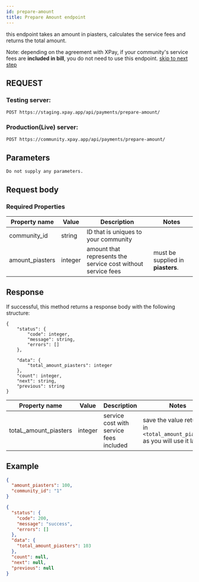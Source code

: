 ```yaml
---
id: prepare-amount
title: Prepare Amount endpoint
---
```


this endpoint takes an amount in piasters, calculates the service fees and returns the total amount.

Note: depending on the agreement with XPay, if your community's service fees are **included in bill**, you do not need to use this endpoint. [skip to next step](pay.md)

## REQUEST

### Testing server:

`POST https://staging.xpay.app/api/payments/prepare-amount/`

### Production(Live) server:

`POST https://community.xpay.app/api/payments/prepare-amount/`

## Parameters

    Do not supply any parameters.

## Request body

### Required Properties

| Property name   | Value   | Description                                                  | Notes                             |
| --------------- | ------- | ------------------------------------------------------------ | --------------------------------- |
| community_id    | string  | ID that is uniques to your community                         |
| amount_piasters | integer | amount that represents the service cost without service fees | must be supplied in **piasters**. |

## Response

If successful, this method returns a response body with the following structure:

```
{
	"status": {
		"code": integer,
		"message": string,
		"errors": []
	},

	"data": {
		"total_amount_piasters": integer
	},
	"count": integer,
	"next": string,
	"previous": string
}
```

| Property name         | Value   | Description                             | Notes                                                                          |
| --------------------- | ------- | --------------------------------------- | ------------------------------------------------------------------------------ |
| totaL_amount_piasters | integer | service cost with service fees included | save the value returned in `<total_amount_piasters>` as you will use it later. |

## Example

<!--DOCUSAURUS_CODE_TABS-->
<!--Request body-->

```json
{
  "amount_piasters": 100,
  "community_id": "1"
}
```

<!--Request body-->

```json
{
  "status": {
    "code": 200,
    "message": "success",
    "errors": []
  },
  "data": {
    "total_amount_piasters": 103
  },
  "count": null,
  "next": null,
  "previous": null
}
```

<!--END_DOCUSAURUS_CODE_TABS-->
